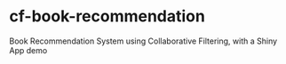 # cf-book-recommendation
Book Recommendation System using Collaborative Filtering, with a Shiny App demo
